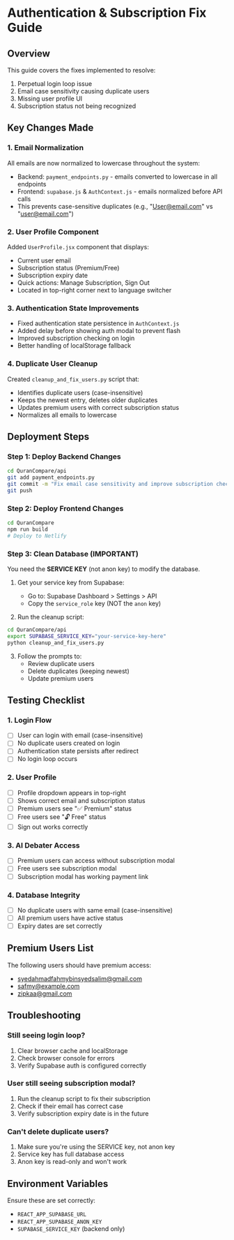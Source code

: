 # Authentication & Subscription Fix Guide

## Overview
This guide covers the fixes implemented to resolve:
1. Perpetual login loop issue
2. Email case sensitivity causing duplicate users
3. Missing user profile UI
4. Subscription status not being recognized

## Key Changes Made

### 1. Email Normalization
All emails are now normalized to lowercase throughout the system:
- Backend: `payment_endpoints.py` - emails converted to lowercase in all endpoints
- Frontend: `supabase.js` & `AuthContext.js` - emails normalized before API calls
- This prevents case-sensitive duplicates (e.g., "User@email.com" vs "user@email.com")

### 2. User Profile Component
Added `UserProfile.jsx` component that displays:
- Current user email
- Subscription status (Premium/Free)
- Subscription expiry date
- Quick actions: Manage Subscription, Sign Out
- Located in top-right corner next to language switcher

### 3. Authentication State Improvements
- Fixed authentication state persistence in `AuthContext.js`
- Added delay before showing auth modal to prevent flash
- Improved subscription checking on login
- Better handling of localStorage fallback

### 4. Duplicate User Cleanup
Created `cleanup_and_fix_users.py` script that:
- Identifies duplicate users (case-insensitive)
- Keeps the newest entry, deletes older duplicates
- Updates premium users with correct subscription status
- Normalizes all emails to lowercase

## Deployment Steps

### Step 1: Deploy Backend Changes
```bash
cd QuranCompare/api
git add payment_endpoints.py
git commit -m "Fix email case sensitivity and improve subscription checking"
git push
```

### Step 2: Deploy Frontend Changes
```bash
cd QuranCompare
npm run build
# Deploy to Netlify
```

### Step 3: Clean Database (IMPORTANT)
You need the **SERVICE KEY** (not anon key) to modify the database.

1. Get your service key from Supabase:
   - Go to: Supabase Dashboard > Settings > API
   - Copy the `service_role` key (NOT the `anon` key)

2. Run the cleanup script:
```bash
cd QuranCompare/api
export SUPABASE_SERVICE_KEY="your-service-key-here"
python cleanup_and_fix_users.py
```

3. Follow the prompts to:
   - Review duplicate users
   - Delete duplicates (keeping newest)
   - Update premium users

## Testing Checklist

### 1. Login Flow
- [ ] User can login with email (case-insensitive)
- [ ] No duplicate users created on login
- [ ] Authentication state persists after redirect
- [ ] No login loop occurs

### 2. User Profile
- [ ] Profile dropdown appears in top-right
- [ ] Shows correct email and subscription status
- [ ] Premium users see "✅ Premium" status
- [ ] Free users see "🔓 Free" status
- [ ] Sign out works correctly

### 3. AI Debater Access
- [ ] Premium users can access without subscription modal
- [ ] Free users see subscription modal
- [ ] Subscription modal has working payment link

### 4. Database Integrity
- [ ] No duplicate users with same email (case-insensitive)
- [ ] All premium users have active status
- [ ] Expiry dates are set correctly

## Premium Users List
The following users should have premium access:
- syedahmadfahmybinsyedsalim@gmail.com
- safmy@example.com
- zipkaa@gmail.com

## Troubleshooting

### Still seeing login loop?
1. Clear browser cache and localStorage
2. Check browser console for errors
3. Verify Supabase auth is configured correctly

### User still seeing subscription modal?
1. Run the cleanup script to fix their subscription
2. Check if their email has correct case
3. Verify subscription expiry date is in the future

### Can't delete duplicate users?
1. Make sure you're using the SERVICE key, not anon key
2. Service key has full database access
3. Anon key is read-only and won't work

## Environment Variables
Ensure these are set correctly:
- `REACT_APP_SUPABASE_URL`
- `REACT_APP_SUPABASE_ANON_KEY`
- `SUPABASE_SERVICE_KEY` (backend only)